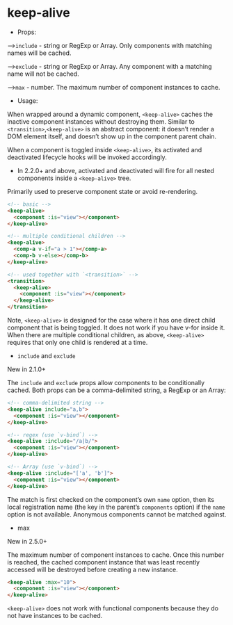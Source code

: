 # keep-alive

* Props:

-->`include` - string or RegExp or Array. Only components with matching names will be cached.

-->`exclude` - string or RegExp or Array. Any component with a matching name will not be cached.

-->`max` - number. The maximum number of component instances to cache.

* Usage:

When wrapped around a dynamic component, `<keep-alive>` caches the inactive component instances without destroying them. Similar to `<transition>`,`<keep-alive>` is an abstract component: it doesn’t render a DOM element itself, and doesn’t show up in the component parent chain.

When a component is toggled inside `<keep-alive>`, its activated and deactivated lifecycle hooks will be invoked accordingly.

* In 2.2.0+ and above, activated and deactivated will fire for all nested components inside a `<keep-alive>` tree.

Primarily used to preserve component state or avoid re-rendering.

```html
<!-- basic -->
<keep-alive>
  <component :is="view"></component>
</keep-alive>

<!-- multiple conditional children -->
<keep-alive>
  <comp-a v-if="a > 1"></comp-a>
  <comp-b v-else></comp-b>
</keep-alive>

<!-- used together with `<transition>` -->
<transition>
  <keep-alive>
    <component :is="view"></component>
  </keep-alive>
</transition>
```

Note, `<keep-alive>` is designed for the case where it has one direct child component that is being toggled. It does not work if you have v-for inside it. When there are multiple conditional children, as above, `<keep-alive>` requires that only one child is rendered at a time.

* `include` and `exclude`

New in 2.1.0+

The `include` and `exclude` props allow components to be conditionally cached. Both props can be a comma-delimited string, a RegExp or an Array:

```html
<!-- comma-delimited string -->
<keep-alive include="a,b">
  <component :is="view"></component>
</keep-alive>

<!-- regex (use `v-bind`) -->
<keep-alive :include="/a|b/">
  <component :is="view"></component>
</keep-alive>

<!-- Array (use `v-bind`) -->
<keep-alive :include="['a', 'b']">
  <component :is="view"></component>
</keep-alive>
```

The match is first checked on the component’s own `name` option, then its local registration name (the key in the parent’s `components` option) if the `name` option is not available. Anonymous components cannot be matched against.

* max

New in 2.5.0+

The maximum number of component instances to cache. Once this number is reached, the cached component instance that was least recently accessed will be destroyed before creating a new instance.

```html
<keep-alive :max="10">
  <component :is="view"></component>
</keep-alive>
```

`<keep-alive>` does not work with functional components because they do not have instances to be cached.

